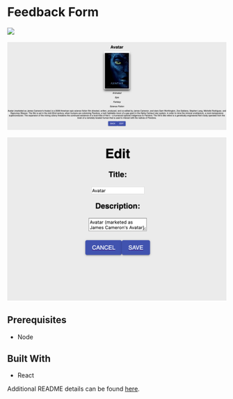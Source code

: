 # Feedback Form



![](public/images/screenshot1.png)

![](public/images/screenshot2.png)

![](public/images/screenshot3.png)

## Prerequisites

- Node

## Built With

- React

Additional README details can be found [here](https://github.com/PrimeAcademy/readme-template/blob/master/README.md).
